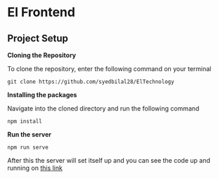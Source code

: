 # El Frontend

## Project Setup

**Cloning the Repository**

To clone the repository, enter the following command on your terminal

```git clone https://github.com/syedbilal28/ElTechnology```

**Installing the packages**

Navigate into the cloned directory and run the following command

```npm install```

**Run the server**

``npm run serve``

After this the server will set itself up and you can see the code up and running on [this link](http://localhost:8080)